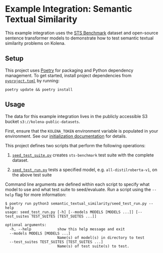# Example Integration: Semantic Textual Similarity

This example integration uses the [STS Benchmark](http://ixa2.si.ehu.eus/stswiki/index.php/STSbenchmark) dataset and
open-source sentence transformer models to demonstrate how to test semantic textual similarity problems on Kolena.

## Setup

This project uses [Poetry](https://python-poetry.org/) for packaging and Python dependency management. To get started,
install project dependencies from [`pyproject.toml`](./pyproject.toml) by running:

```shell
poetry update && poetry install
```

## Usage

The data for this example integration lives in the publicly accessible S3 bucket `s3://kolena-public-datasets`.

First, ensure that the `KOLENA_TOKEN` environment variable is populated in your environment. See our
[initialization documentation](https://docs.kolena.io/installing-kolena/#initialization) for details.

This project defines two scripts that perform the following operations:

1. [`seed_test_suite.py`](semantic_textual_similarity/seed_test_suite.py) creates `sts-benchmark` test suite with the
complete dataset.

2. [`seed_test_run.py`](semantic_textual_similarity/seed_test_run.py) tests a specified model,
e.g. `all-distilroberta-v1`, on the above test suite

Command line arguments are defined within each script to specify what model to use and what test suite to seed/evaluate.
Run a script using the `--help` flag for more information:

```shell
$ poetry run python3 semantic_textual_similarity/seed_test_run.py --help
usage: seed_test_run.py [-h] [--models MODELS [MODELS ...]] [--test_suites TEST_SUITES [TEST_SUITES ...]]

optional arguments:
  -h, --help            show this help message and exit
  --models MODELS [MODELS ...]
                        Name(s) of model(s) in directory to test
  --test_suites TEST_SUITES [TEST_SUITES ...]
                        Name(s) of test suite(s) to test.
```
